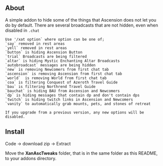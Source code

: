 ## About
A simple addon to hide some of the things that Ascension does not let you do by default.  There are several broadcasts that are not hidden, even when disabled in `.chat`

```
Use '/xat option` where option can be one of;
`say` removed in rest areas
`yell` removed in rest areas
`button` is hiding Ascension Button
`trial` Broadcasts are being filtered
`altar` is hiding Mystic Enchanting Altar Broadcasts
`autobroadcast` messages are being hidden
`new` is removing Newcomers from first chat tab
`ascension` is removing Ascension from first chat tab
`world`  is removing World from first chat tab
`coa` is filtering Conquest of Azeroth Travel Guide
`bau` is filtering Northrend Travel Guide
`bauchat` is hiding BAU from Ascension and Newcomers
`dp` is hiding messages that contain dp and don't contain dps
`twitch` is hiding twitch links in Ascension and Newcomers
`vanity` to automatically grab mounts, pets, and stones of retreat

If you upgrade from a previous version, any new options will be disabled.
```

## Install
Code -> download zip -> Extract

Move the **XanAscTweaks** folder, that is in the same folder as this README, to your addons directory.

